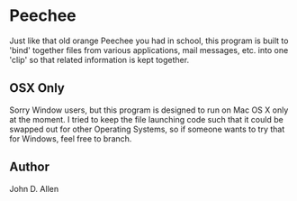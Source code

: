 # Peechee
Just like that old orange Peechee you had in school, this program is built to 'bind' together 
files from various applications, mail messages, etc. into one 'clip' so that related information
is kept together.

## OSX Only
Sorry Window users, but this program is designed to run on Mac OS X only at the moment.  I 
tried to keep the file launching code such that it could be swapped out for other Operating
Systems, so if someone wants to try that for Windows, feel free to branch.

## Author
John D. Allen


